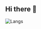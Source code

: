 ## Hi there 👋
![Langs](https://github-readme-stats.vercel.app/api/top-langs/username=MohamedEssam2127&layout=compact)
<!--
**MohamedEssam2127/MohamedEssam2127** is a ✨ _special_ ✨ repository because its `README.md` (this file) appears on your GitHub profile.

Here are some ideas to get you started:

- 🔭 I’m currently working on ...
- 🌱 I’m currently learning ...
- 👯 I’m looking to collaborate on ...
- 🤔 I’m looking for help with ...
- 💬 Ask me about ...
- 📫 How to reach me: ...
- 😄 Pronouns: ...
- ⚡ Fun fact: ...
-->
